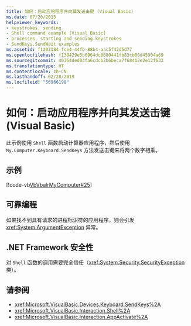 ```yaml
---
title: 如何：启动应用程序并向其发送击键 (Visual Basic)
ms.date: 07/20/2015
helpviewer_keywords:
- keystrokes, sending
- Shell command example [Visual Basic]
- processes, starting and sending keystrokes
- SendKeys.SendWait examples
ms.assetid: f1303184-fce4-44fb-88b4-aac5f42d5d77
ms.openlocfilehash: f130429e5b0964dc8680441fb83cb06d45904a69
ms.sourcegitcommit: 40364ded04fa6cdcb2b6beca7f68412e2e12f633
ms.translationtype: HT
ms.contentlocale: zh-CN
ms.lasthandoff: 02/28/2019
ms.locfileid: "56966198"
---
```

# <a name="how-to-start-an-application-and-send-it-keystrokes-visual-basic"></a>如何：启动应用程序并向其发送击键 (Visual Basic)
此示例使用 `Shell` 函数启动计算器应用程序，然后使用 `My.Computer.Keyboard.SendKeys` 方法发送击键来将两个数字相乘。  
  
## <a name="example"></a>示例  
 [!code-vb[VbVbalrMyComputer#25](~/samples/snippets/visualbasic/VS_Snippets_VBCSharp/VbVbalrMyComputer/VB/Class2.vb#25)]  
  
## <a name="robust-programming"></a>可靠编程  
 如果找不到具有请求的进程标识符的应用程序，则会引发 <xref:System.ArgumentException> 异常。  
  
## <a name="net-framework-security"></a>.NET Framework 安全性  
 对 `Shell` 函数的调用需要完全信任（<xref:System.Security.SecurityException> 类）。  
  
## <a name="see-also"></a>请参阅
- <xref:Microsoft.VisualBasic.Devices.Keyboard.SendKeys%2A>
- <xref:Microsoft.VisualBasic.Interaction.Shell%2A>
- <xref:Microsoft.VisualBasic.Interaction.AppActivate%2A>
